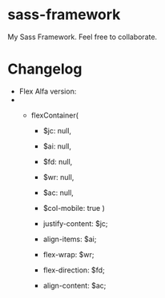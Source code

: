 # sass-framework

My Sass Framework. Feel free to collaborate.

# Changelog

- Flex Alfa version:
- - flexContainer(

    - \$jc: null,
    - \$ai: null,
    - \$fd: null,
    - \$wr: null,
    - \$ac: null,
    - \$col-mobile: true )

    - justify-content: \$jc;
    - align-items: \$ai;
    - flex-wrap: \$wr;
    - flex-direction: \$fd;
    - align-content: \$ac;
